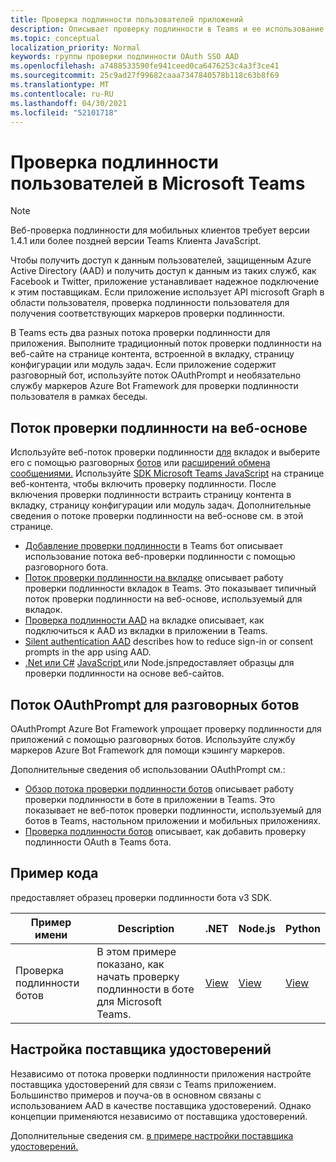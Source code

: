```yaml
---
title: Проверка подлинности пользователей приложений
description: Описывает проверку подлинности в Teams и ее использование в приложениях
ms.topic: conceptual
localization_priority: Normal
keywords: группы проверки подлинности OAuth SSO AAD
ms.openlocfilehash: a7488533590fe941ceed0ca6476253c4a3f3ce41
ms.sourcegitcommit: 25c9ad27f99682caaa7347840578b118c63b8f69
ms.translationtype: MT
ms.contentlocale: ru-RU
ms.lasthandoff: 04/30/2021
ms.locfileid: "52101718"
---
```

# <a name="authenticate-users-in-microsoft-teams"></a>Проверка подлинности пользователей в Microsoft Teams

> [!Note]
> Веб-проверка подлинности для мобильных клиентов требует версии 1.4.1 или более поздней версии Teams Клиента JavaScript.

Чтобы получить доступ к данным пользователей, защищенным Azure Active Directory (AAD) и получить доступ к данным из таких служб, как Facebook и Twitter, приложение устанавливает надежное подключение к этим поставщикам. Если приложение использует API microsoft Graph в области пользователя, проверка подлинности пользователя для получения соответствующих маркеров проверки подлинности.

В Teams есть два разных потока проверки подлинности для приложения. Выполните традиционный поток проверки [](~/tabs/how-to/create-tab-pages/content-page.md) подлинности на веб-сайте на странице контента, встроенной в вкладку, страницу конфигурации или модуль задач. Если приложение содержит разговорный бот, используйте поток OAuthPrompt и необязательно службу маркеров Azure Bot Framework для проверки подлинности пользователя в рамках беседы.

## <a name="web-based-authentication-flow"></a>Поток проверки подлинности на веб-основе

Используйте веб-поток проверки подлинности [для](~/tabs/what-are-tabs.md) вкладок и выберите его с помощью разговорных [ботов](~/bots/what-are-bots.md) или [расширений обмена сообщениями.](~/messaging-extensions/what-are-messaging-extensions.md) Используйте [SDK Microsoft Teams JavaScript](/javascript/api/overview/msteams-client) на странице веб-контента, чтобы включить проверку подлинности. После включения проверки подлинности встраить страницу контента в вкладку, страницу конфигурации или модуль задач. Дополнительные сведения о потоке проверки подлинности на веб-основе см. в этой странице.

* [Добавление проверки подлинности](~/bots/how-to/authentication/add-authentication.md) в Teams бот описывает использование потока веб-проверки подлинности с помощью разговорного бота.
* [Поток проверки подлинности на вкладке](~/tabs/how-to/authentication/auth-flow-tab.md) описывает работу проверки подлинности вкладок в Teams. Это показывает типичный поток проверки подлинности на веб-основе, используемый для вкладок.
* [Проверка подлинности AAD](~/tabs/how-to/authentication/auth-tab-AAD.md) на вкладке описывает, как подключиться к AAD из вкладки в приложении в Teams.
* [Silent authentication AAD](~/tabs/how-to/authentication/auth-silent-AAD.md) describes how to reduce sign-in or consent prompts in the app using AAD.
* [.Net или C#](https://github.com/OfficeDev/microsoft-teams-sample-complete-csharp) [JavaScript ](https://github.com/OfficeDev/microsoft-teams-sample-complete-node) или Node.jsпредоставляет образцы для проверки подлинности на основе веб-сайтов.

## <a name="the-oauthprompt-flow-for-conversational-bots"></a>Поток OAuthPrompt для разговорных ботов

OAuthPrompt Azure Bot Framework упрощает проверку подлинности для приложений с помощью разговорных ботов. Используйте службу маркеров Azure Bot Framework для помощи кэшингу маркеров.

Дополнительные сведения об использовании OAuthPrompt см.:

* [Обзор потока проверки подлинности ботов](~/bots/how-to/authentication/auth-flow-bot.md) описывает работу проверки подлинности в боте в приложении в Teams. Это показывает не веб-поток проверки подлинности, используемый для ботов в Teams, настольном приложении и мобильных приложениях.
* [Проверка подлинности ботов](~/bots/how-to/authentication/add-authentication.md) описывает, как добавить проверку подлинности OAuth в Teams бота.

## <a name="code-sample"></a>Пример кода

предоставляет образец проверки подлинности бота v3 SDK.

| **Пример имени** | **Description** | **.NET** | **Node.js** | **Python** |
|---------------|------------|------------|-------------|---------------|
| Проверка подлинности ботов | В этом примере показано, как начать проверку подлинности в боте для Microsoft Teams. | [View](https://github.com/microsoft/BotBuilder-Samples/tree/master/samples/csharp_dotnetcore/46.teams-auth) | [View](https://github.com/microsoft/BotBuilder-Samples/tree/master/samples/javascript_nodejs/46.teams-auth) | [View](https://github.com/microsoft/BotBuilder-Samples/tree/main/samples/python/46.teams-auth) |

## <a name="configure-the-identity-provider"></a>Настройка поставщика удостоверений

Независимо от потока проверки подлинности приложения настройте поставщика удостоверений для связи с Teams приложением. Большинство примеров и поуча-ов в основном связаны с использованием AAD в качестве поставщика удостоверений. Однако концепции применяются независимо от поставщика удостоверений.

Дополнительные сведения см. [в примере настройки поставщика удостоверений.](~/concepts/authentication/configure-identity-provider.md)
